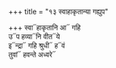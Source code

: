 +++
title = "१३ स्वाहाकृतान्या गह्युप"

+++
स्वा᳓हाकृतानि आ᳓ गहि  
उ᳓प हव्या᳓नि वीत᳓ये  
इ᳓न्द्रा᳓ गहि श्रुधी᳓ ह᳓वं  
तुवां᳓ हवन्ते अध्वरे᳓